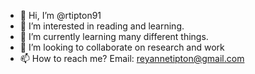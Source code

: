 - 👋 Hi, I’m @rtipton91
- 👀 I’m interested in reading and learning.
- 🌱 I’m currently learning many different things.
- 💞️ I’m looking to collaborate on research and work 
- 📫 How to reach me? Email: reyannetipton@gmail.com

<!---
rtipton91/rtipton91 is a ✨ special ✨ repository because its `README.md` (this file) appears on your GitHub profile.
You can click the Preview link to take a look at your changes.
--->

